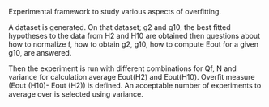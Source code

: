 Experimental framework to study various aspects of overfitting.

A dataset is generated. On that dataset; g2 and g10, the best fitted hypotheses to the data from H2 and H10 are obtained then questions about 
how to normalize f, 
how to obtain g2, g10,
how to compute Eout for a given g10,
are answered.

Then the experiment is run with different combinations for  Qf, N and variance for calculation average Eout(H2) and Eout(H10). Overfit measure (Eout (H10)- Eout (H2)) is defined.
An acceptable number of experiments to average over is selected using variance.
